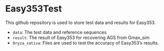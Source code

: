 # Easy353Test
This github repository is used to store test data and results for Easy353.

* `data`: The test data  and reference sequences
* `result`: The result of Easy353 for recovering AGS from Gmax_sim
* `Oryza_sativa`: Files are used to test the accuracy of Easy353’s results.
